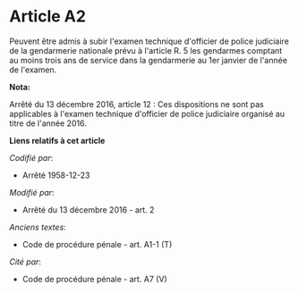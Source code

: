 # Article A2

Peuvent être admis à subir l'examen technique d'officier de police judiciaire de la gendarmerie nationale prévu à l'article
R. 5 les gendarmes comptant au moins trois ans de service dans la gendarmerie au 1er janvier de l'année de l'examen.

**Nota:**

Arrêté du 13 décembre 2016, article 12 : Ces dispositions ne sont pas applicables à l'examen technique d'officier de police
judiciaire organisé au titre de l'année 2016.

**Liens relatifs à cet article**

_Codifié par_:

  - Arrêté 1958-12-23

_Modifié par_:

  - Arrêté du 13 décembre 2016 - art. 2

_Anciens textes_:

  - Code de procédure pénale - art. A1-1 (T)

_Cité par_:

  - Code de procédure pénale - art. A7 (V)
